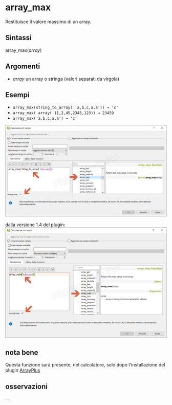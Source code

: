 # array_max

Restituisce il valore massimo di un array.
## Sintassi

array_max(_array_) 

## Argomenti

* _array_ un array o stringa (valori separati da virgola) 

## Esempi

* `array_max(string_to_array( 'a,b,c,a,a')) → 'c'`
* `array_max( array( 11,2,45,2345,123)) → 23459`
* `array_max('a,b,c,a,a') → 'c'`

![](/img/arrays/array_max/array_max1.png)

dalla versione 1.4 del plugin:
![](/img/arrays/array_max/array_max2.png)

## nota bene

Questa funzione sarà presente, nel calcolatore, solo dopo l'installazione del plugin [ArrayPlus](https://framagit.org/jbdesbas/arrayPlus)

## osservazioni

--